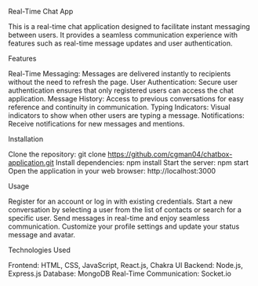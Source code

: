 
Real-Time Chat App

This is a real-time chat application designed to facilitate instant messaging between users. It provides a seamless communication experience with features such as real-time message updates and user authentication.

Features

Real-Time Messaging: Messages are delivered instantly to recipients without the need to refresh the page.
User Authentication: Secure user authentication ensures that only registered users can access the chat application.
Message History: Access to previous conversations for easy reference and continuity in communication.
Typing Indicators: Visual indicators to show when other users are typing a message.
Notifications: Receive notifications for new messages and mentions.

Installation

Clone the repository: git clone https://github.com/cgman04/chatbox-application.git
Install dependencies: npm install
Start the server: npm start
Open the application in your web browser: http://localhost:3000

Usage

Register for an account or log in with existing credentials.
Start a new conversation by selecting a user from the list of contacts or search for a specific user.
Send messages in real-time and enjoy seamless communication.
Customize your profile settings and update your status message and avatar.

Technologies Used

Frontend: HTML, CSS, JavaScript, React.js, Chakra UI
Backend: Node.js, Express.js
Database: MongoDB
Real-Time Communication: Socket.io
